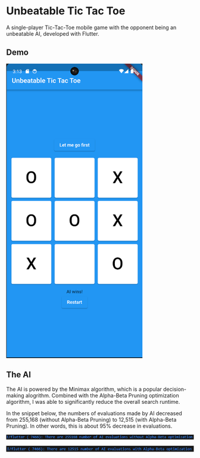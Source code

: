 # Unbeatable Tic Tac Toe

A single-player Tic-Tac-Toe mobile game with the opponent being an unbeatable AI, developed with Flutter.

## Demo

![Unbeatable Tic-Tac-Toe Demo](./img/demo.PNG "Unbeatable Tic-Tac-Toe Demo")

## The AI

The AI is powered by the Minimax algorithm, which is a popular decision-making alogrithm. Combined with
the Alpha-Beta Pruning optimization algorithm, I was able to significantly reduce the overall search runtime.

In the snippet below, the numbers of evaluations made by AI decreased from 255,168 (without Alpha-Beta Pruning) to 12,515 (with Alpha-Beta Pruning). In other words,
this is about 95% decrease in evaluations.

![Without Alpha-Beta Pruning](./img/without_AB.PNG "Without Alpha-Beta Pruning")

![With Alpha-Beta Pruning](./img/with_AB.PNG "With Alpha-Beta Pruning")
